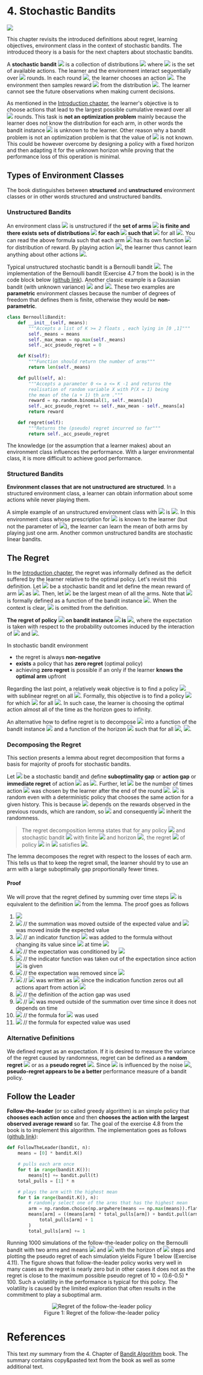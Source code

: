 # 4. Stochastic Bandits
<img width="" src="./assets/4_dices_small.jpg">

This chapter revisits the introduced definitions about regret, learning objectives, environment class in the context of stochastic bandits. The introduced theory is a basis for the next chapters about stochastic bandits.  

A **stochastic bandit** <img src="https://render.githubusercontent.com/render/math?math=v"> is a collection of distributions <img src="https://render.githubusercontent.com/render/math?math=(P_a: a \in A)"> where <img src="https://render.githubusercontent.com/render/math?math=A"> is the set of available actions. The learner and the environment interact sequentially over <img src="https://render.githubusercontent.com/render/math?math=n"> rounds. In each round <img src="https://render.githubusercontent.com/render/math?math=t \in \{1,2,...,n\}">, the learner chooses an action <img src="https://render.githubusercontent.com/render/math?math=A_t \in \A">. The environment then samples reward <img src="https://render.githubusercontent.com/render/math?math=X_t \in \mathbb{R}"> from the distribution <img src="https://render.githubusercontent.com/render/math?math=P_{A_t}">. The learner cannot see the future observations when making current decisions. 

As mentioned in the [Introduction chapter](1_introduction.md), the learner's objective is to choose actions that lead to the largest possible cumulative reward over all <img src="https://render.githubusercontent.com/render/math?math=n"> rounds. This task is **not an optimization problem** mainly because the learner does not know the distribution for each arm, in other words the bandit instance <img src="https://render.githubusercontent.com/render/math?math=v = (P_a: a \in A)"> is unknown to the learner. Other reason why a bandit problem is not an optimization problem is that the value of <img src="https://render.githubusercontent.com/render/math?math=n"> is not known. This could be however overcome by designing a policy with a fixed horizon and then adapting it for the unknown horizon while proving that the performance loss of this operation is minimal.  
 
## Types of Environment Classes
The book distinguishes between **structured** and **unstructured** environment classes or in other words structured and unstructured bandits.  

### Unstructured Bandits
An environment class <img src="https://render.githubusercontent.com/render/math?math=\varepsilon"> is unstructured if the **set of arms <img src="https://render.githubusercontent.com/render/math?math=A"> is finite and there exists sets of distributions <img src="https://render.githubusercontent.com/render/math?math=M_a"> for each <img src="https://render.githubusercontent.com/render/math?math=a \in A"> such that** <img src="https://render.githubusercontent.com/render/math?math=\varepsilon = \{v = (P_a: a \in A): P_a \in M_a"> for all <img src="https://render.githubusercontent.com/render/math?math=\a \in \A\}">. You can read the above formula such that each arm <img src="https://render.githubusercontent.com/render/math?math=a"> has its own function <img src="https://render.githubusercontent.com/render/math?math=P_a"> for distribution of reward. By playing action <img src="https://render.githubusercontent.com/render/math?math=a">, the learner thus cannot learn anything about other actions <img src="https://render.githubusercontent.com/render/math?math=b \neq a">.

Typical unstructured stochastic bandit is a Bernoulli bandit <img src="https://render.githubusercontent.com/render/math?math=\varepsilon_{B}^k = \{(B(\mu_i))_i : \mu \in [0,1]^k \}">. The implementation of the Bernoulli bandit (Exercise 4.7 from the book) is in the code block below ([github link](https://github.com/azikoss/bandit_summaries/blob/main/bandit/bernoulli.py)). Another classic example is a Gaussian bandit (with unknown variance) <img src="https://render.githubusercontent.com/render/math?math=\varepsilon_{N}^k = \{(N(\mu_i, \sigma_{i}^2))_i : \mu \in \mathbb{R}^k "> and <img src="https://render.githubusercontent.com/render/math?math=\sigma^2 \in [0,\inf)^k \}">. These two examples are **parametric** environment classes because the number of degrees of freedom that defines them is finite, otherwise they would be **non-parametric**.


```python
class BernoulliBandit:
    def __init__(self, means):
        """Accepts a list of K >= 2 floats , each lying in [0 ,1]"""
        self._means = means
        self._max_mean = np.max(self._means)
        self._acc_pseudo_regret = 0

    def K(self):
        """Function should return the number of arms"""
        return len(self._means)

    def pull(self, a):
        """Accepts a parameter 0 <= a <= K -1 and returns the
        realisation of random variable X with P(X = 1) being
        the mean of the (a + 1) th arm ."""
        reward = np.random.binomial(1, self._means[a])
        self._acc_pseudo_regret += self._max_mean - self._means[a]
        return reward

    def regret(self):
        """Returns the (pseudo) regret incurred so far"""
        return self._acc_pseudo_regret
```

The knowledge (or the assumption that a learner makes) about an environment class influences the performance. With a larger environmental class, it is more difficult to achieve good performance.

### Structured Bandits
**Environment classes that are not unstructured are structured**. In a structured environment class, a learner can obtain information about some actions while never playing them. 

A simple example of an unstructured environment class with <img src="https://render.githubusercontent.com/render/math?math=A = \{1,2\}"> is <img src="https://render.githubusercontent.com/render/math?math=\varepsilon = \{(\mathrm{B}(\theta)), \mathrm{B}(1-\theta): \theta \in [0,1] \}">. In this environment class whose prescription for <img src="https://render.githubusercontent.com/render/math?math=\varepsilon"> is known to the learner (but not the parameter of <img src="https://render.githubusercontent.com/render/math?math=\theta">), the learner can  learn the mean of both arms by playing just one arm. Another common unstructured bandits are stochastic linear bandits. 

## The Regret
In the [Introduction chapter](1_introduction.md), the regret was informally defined as the deficit suffered by the learner relative to the optimal policy. Let's revisit this definition. Let <img src="https://render.githubusercontent.com/render/math?math=v = (P_a: a \in A)"> be a stochastic bandit and let define the mean reward of arm <img src="https://render.githubusercontent.com/render/math?math=a"> as <img src="https://render.githubusercontent.com/render/math?math=\mu_{a}(v) = \int_{\infinity}^{-\infinity} x \mathrm{d} P_a(x)">. Then, let <img src="https://render.githubusercontent.com/render/math?math=\mu^*(v) = \displaystyle\max_{a \in A} \mu_a(v)"> be the largest mean of all the arms. Note that <img src="https://render.githubusercontent.com/render/math?math=\mu_a(v)"> is formally defined as a function of the bandit instance <img src="https://render.githubusercontent.com/render/math?math=v">. When the context is clear, <img src="https://render.githubusercontent.com/render/math?math=v"> is omitted from the definition. 

**The regret of policy <img src="https://render.githubusercontent.com/render/math?math=\pi"> on bandit instance <img src="https://render.githubusercontent.com/render/math?math=v"> is <img src="https://render.githubusercontent.com/render/math?math=R_n(\pi, v) = n\mu^*(v) - \mathbf{E}[\sum_{t=1}^{\n} X_t]">**, where the expectation is taken with respect to the probability outcomes induced by the interaction of <img src="https://render.githubusercontent.com/render/math?math=\pi"> and <img src="https://render.githubusercontent.com/render/math?math=v">.

In stochastic bandit environment
 - the regret is always **non-negative**
 - **exists** a policy that has **zero regret** (optimal policy)
 - achieving **zero regret** is possible if an only if the learner **knows the optimal arm** upfront 
 
 Regarding the last point, a relatively weak objective is to find a policy <img src="https://render.githubusercontent.com/render/math?math=\pi"> with sublinear regret on all <img src="https://render.githubusercontent.com/render/math?math=v \in \varepsilon">. Formally, this objective is to find a policy <img src="https://render.githubusercontent.com/render/math?math=\pi"> for which <img src="https://render.githubusercontent.com/render/math?math=$\lim_{n \to \infinity} \dfrac{R_n(\pi, v)}{n} = n"> for all <img src="https://render.githubusercontent.com/render/math?math=v \in \varepsilon">. In such case, the learner is choosing the optimal action almost all of the time as the horizon goes to infinity. 

An alternative how to define regret is to decompose <img src="https://render.githubusercontent.com/render/math?math=R_n"> into a function of the bandit instance <img src="https://render.githubusercontent.com/render/math?math=C: \varepsilon \to [0, \infinity]"> and a function of the horizon <img src="https://render.githubusercontent.com/render/math?math=f: \mathbb{N} \to [0, \infinity)"> such that for all <img src="https://render.githubusercontent.com/render/math?math=n \in \mathbb{N}, v \in \varepsilon">, <img src="https://render.githubusercontent.com/render/math?math=R_n(\pi, v) \leq C(v)f(n)">. 

### Decomposing the Regret
This section presents a lemma about regret decomposition that forms a basis for majority of proofs for stochastic bandits.  

Let <img src="https://render.githubusercontent.com/render/math?math=v = (P_a: a \in A)"> be a stochastic bandit and define **suboptimality gap** or **action gap** or **immediate regret** of action <img src="https://render.githubusercontent.com/render/math?math=a">  as <img src="https://render.githubusercontent.com/render/math?math=\Delta_a(v) = u^*(v) - u_a(v)">. Further, let <img src="https://render.githubusercontent.com/render/math?math=T_a(t) = \sum_{s=1}^{\t} \mathbb{1} \{A_s = a\}"> be the number of times action <img src="https://render.githubusercontent.com/render/math?math=a"> was chosen by the learner after the end of the round <img src="https://render.githubusercontent.com/render/math?math=t">. <img src="https://render.githubusercontent.com/render/math?math=T_a(t)"> is random even with a deterministic policy that chooses the same action for a given history. This is because <img src="https://render.githubusercontent.com/render/math?math=A_s">  depends on the rewards observed in the previous rounds, which are random, so <img src="https://render.githubusercontent.com/render/math?math=A_s"> and consequently <img src="https://render.githubusercontent.com/render/math?math=T_a(t)"> inherit the randomness.

>The regret decomposition lemma states that for any policy <img src="https://render.githubusercontent.com/render/math?math=\pi"> and stochastic bandit <img src="https://render.githubusercontent.com/render/math?math=v"> with finite <img src="https://render.githubusercontent.com/render/math?math=A"> and horizon <img src="https://render.githubusercontent.com/render/math?math=n \in \mathbb{N}">, the regret <img src="https://render.githubusercontent.com/render/math?math=R_n"> of policy <img src="https://render.githubusercontent.com/render/math?math=\pi"> in <img src="https://render.githubusercontent.com/render/math?math=v"> satisfies 
<img src="https://render.githubusercontent.com/render/math?math=R_n = \sum_{a \in A} \Delta_a \mathbb{E}[T_a(n)]">.

The lemma decomposes the regret with respect to the losses of each arm. This tells us that to keep the regret small, the learner should try to use an arm with a large suboptimally gap proportionally fewer times.

#### Proof
We will prove that the regret defined by summing over time steps <img src="https://render.githubusercontent.com/render/math?math=R_n = n\mu^* - \mathbb{E}[\sum_{t=1}^{\n} X_t]"> is equivalent to the definition <img src="https://render.githubusercontent.com/render/math?math=\sum_{a \in A} \Delta_a \mathbb{E}[T_a(n)]"> from the lemma. The proof goes as follows

1. <img src="https://render.githubusercontent.com/render/math?math=R_n = n\mu^* - \mathbb{E}[\sum_{t=1}^{\n} X_t]"> 
1. <img src="https://render.githubusercontent.com/render/math?math== \color{green}\sum_{t=1}^{n}\mathbb{E}[(u^* - X_t)]"> // the summation was moved outside of the expected value and <img src="https://render.githubusercontent.com/render/math?math=\mu^*"> was moved inside the expected value 
1. <img src="https://render.githubusercontent.com/render/math?math== \color{green}\sum_{a \in A} \color{black}\sum_{t=1}^{n}\mathbb{E}[(u^* - X_t)\color{green}\mathbb{I}\{A_t = a\}\color{black}]"> // an indicator function <img src="https://render.githubusercontent.com/render/math?math=\mathbb{I}"> was added to the formula without changing its value since  <img src="https://render.githubusercontent.com/render/math?math=\sum_{a \in A}\mathbb{I}\{A_t = a\} = 1"> at time <img src="https://render.githubusercontent.com/render/math?math=t"> 
1. <img src="https://render.githubusercontent.com/render/math?math== \sum_{a \in A} \sum_{t=1}^{n}\mathbb{E}[(u^* - X_t)\mathbb{I}\{A_t = a\}|\color{green}A_t)\color{black}] \color{green} P(A_t=a)"> // the expectation was conditioned by <img src="https://render.githubusercontent.com/render/math?math=A_t">
1. <img src="https://render.githubusercontent.com/render/math?math== \sum_{a \in A} \sum_{t=1}^{n}\color{green}\mathbb{I}\{A_t = a\}\color{black}\mathbb{E}[(u^* - X_t)|A_t] P(A_t=a)"> // the indicator function was taken out of the expectation since action <img src="https://render.githubusercontent.com/render/math?math=A_t"> is given
1. <img src="https://render.githubusercontent.com/render/math?math== \sum_{a \in A} \sum_{t=1}^{n}\mathbb{I}\{A_t = a\}\color{green}(u^* - u_{A_t})\color{black} P(A_t=a)"> // the expectation was removed since <img src="https://render.githubusercontent.com/render/math?math=\mathbb{E}[X_t|A_t] = u_{A_t}">
1. <img src="https://render.githubusercontent.com/render/math?math== \sum_{a \in A} \sum_{t=1}^{n}\mathbb{I}\{A_t = a\}(u^* - \color{green}u_{A_a}\color{black}) P(A_t=a)"> // <img src="https://render.githubusercontent.com/render/math?math=u_{A_t}"> was written as <img src="https://render.githubusercontent.com/render/math?math=u_{a}"> since the indication function zeros out all actions apart from action <img src="https://render.githubusercontent.com/render/math?math=a">
1. <img src="https://render.githubusercontent.com/render/math?math== \sum_{a \in A} \sum_{t=1}^{n}\mathbb{I}\{A_t = a\}\color{green}\Delta_a\color{black} P(A_t=a)"> // the definition of the action gap was used
1. <img src="https://render.githubusercontent.com/render/math?math== \sum_{a \in A} \color{green}\Delta_a\color{black} \sum_{t=1}^{n}\mathbb{I}\{A_t = a\} P(A_t=a)"> // <img src="https://render.githubusercontent.com/render/math?math=\Delta_a"> was moved outside of the summation over time since it does not depends on time
1. <img src="https://render.githubusercontent.com/render/math?math== \sum_{a \in A} \Delta_a \color{green}T_a(n)\color{black} P(A_t=a)"> // the formula for <img src="https://render.githubusercontent.com/render/math?math=T_a(n)"> was used
1. <img src="https://render.githubusercontent.com/render/math?math== \sum_{a \in A} \Delta_a \color{green}\mathbb{E}[T_a(n)]"> // the formula for expected value was used 
 

### Alternative Definitions
We defined regret as an expectation. If it is desired to measure the variance of the regret caused by randomness, regret can be defined as a **random regret** <img src="https://render.githubusercontent.com/render/math?math=\widetilde{R_n} = n\mu^{*} - \sum_{t=1}^{n}X_t"> or as a **pseudo regret** <img src="https://render.githubusercontent.com/render/math?math=\bar{R_n} = n\mu^{*} - \sum_{t=1}^{n}u_{A_t}">. Since  <img src="https://render.githubusercontent.com/render/math?math=\widetilde{R_n}"> is influenced by the noise <img src="https://render.githubusercontent.com/render/math?math=X_t - u_{A_t}">, **pseudo-regret appears to be a better** performance measure of a bandit policy.
 
## Follow the Leader 
**Follow-the-leader** (or so called greedy algorithm) is an simple policy that **chooses each action once** and then **chooses the action with the largest observed average reward** so far. The goal of the exercise 4.8 from the book is to implement this algorithm. The implementation goes as follows ([github link](https://github.com/azikoss/bandit_summaries/blob/main/policy/follow_the_leader.py)):   

```python
def FollowTheLeader(bandit, n):
    means = [0] * bandit.K()

    # pulls each arm once
    for t in range(bandit.K()):
        means[t] += bandit.pull(t)
    total_pulls = [1] * n

    # plays the arm with the highest mean
    for t in range(bandit.K(), n):
        # randomly select one of the arms that has the highest mean
        arm = np.random.choice(np.argwhere(means == np.max(means)).flatten())
        means[arm] = ((means[arm] * total_pulls[arm]) + bandit.pull(arm)) / (
            total_pulls[arm] + 1
        )
        total_pulls[arm] += 1
```

Running 1000 simulations of the follow-the-leader policy on the Bernoulli bandit with two arms and means <img src="https://render.githubusercontent.com/render/math?math=\mu_1=0.5"> and <img src="https://render.githubusercontent.com/render/math?math=\mu_2=0.6"> with the horizon of <img src="https://render.githubusercontent.com/render/math?math=n=100"> steps and plotting the pseudo regret of each simulation yields Figure 1 below (Exercise 4.11). The figure shows that follow-the-leader policy works very well in many cases as the regret is nearly zero but in other cases it does not as the regret is close to the maximum possible pseudo regret of 10 = (0.6-0.5) * 100. Such a volatility in the performance is typical for this policy. The volatility is caused by the limited exploration that often results in the commitment to play a suboptimal arm.  

<figure class="image" align="center">
  <img src="./assets/4_regret.png" alt="Regret of the follow-the-leader policy">
  <figcaption>Figure 1: Regret of the follow-the-leader policy</figcaption>
</figure> 

# References
This text *my* summary from the 4. Chapter of [Bandit Algorithm](https://tor-lattimore.com/downloads/book/book.pdf) book. The summary contains copy&pasted text from the book as well as some additional text. 
